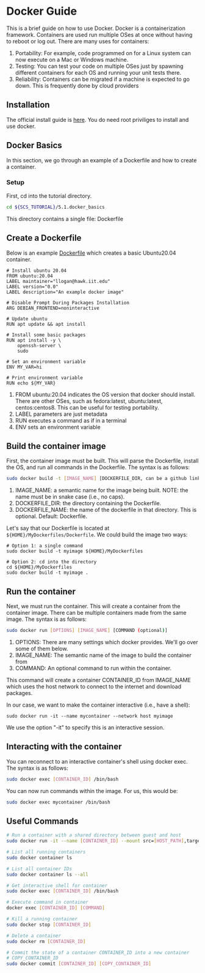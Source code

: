 # Docker Guide
This is a brief guide on how to use Docker. Docker is a containerization
framework. Containers are used run multiple OSes at once without
having to reboot or log out. There are many uses for containers:
1. Portability: For example, code programmed on for a Linux system
can now execute on a Mac or Windows machine.
2. Testing: You can test your code on multiple OSes just by spawning
different containers for each OS and running your unit tests there.
3. Reliability: Containers can be migrated if a machine is expected
to go down. This is frequently done by cloud providers

## Installation

The official install guide is [here](https://docs.docker.com/engine/install/).
You do need root priviliges to install and use docker.

## Docker Basics

In this section, we go through an example of a Dockerfile and how to create a
container.

### Setup

First, cd into the tutorial directory.
```bash
cd ${SCS_TUTORIAL}/5.1.docker_basics
```

This directory contains a single file: Dockerfile

## Create a Dockerfile
Below is an example [Dockerfile](https://github.com/grc-iit/grc-tutorial/blob/main/docker/01-docker-basics/Dockerfile) which creates a basic Ubuntu20.04 container.
```docker
# Install ubuntu 20.04
FROM ubuntu:20.04
LABEL maintainer="llogan@hawk.iit.edu"
LABEL version="0.0"
LABEL description="An example docker image"

# Disable Prompt During Packages Installation
ARG DEBIAN_FRONTEND=noninteractive

# Update ubuntu
RUN apt update && apt install

# Install some basic packages
RUN apt install -y \
    openssh-server \
    sudo

# Set an environment variable
ENV MY_VAR=hi

# Print environment variable
RUN echo ${MY_VAR}
```

1. FROM ubuntu:20.04 indicates the OS version that docker should install.
There are other OSes, such as fedora:latest, ubuntu:latest, centos:centos8.
This can be useful for testing portability.
2. LABEL parameters are just metadata
3. RUN executes a command as if in a terminal
4. ENV sets an environment variable

## Build the container image

First, the container image must be built. This will parse the Dockerfile, install the OS, and run all commands in the Dockerfile.
The syntax is as follows:
```bash
sudo docker build -t [IMAGE_NAME] [DOCKERFILE_DIR, can be a github link] -f [DOCKERFILE_NAME]
```
1. IMAGE_NAME: a semantic name for the image being built. NOTE: the name must be in snake case (i.e., no caps).
2. DOCKERFILE_DIR: the directory containing the Dockerfile.
3. DOCKERFILE_NAME: the name of the dockerfile in that directory. This is optional. Default: Dockerfile.

Let's say that our Dockerfile is located at ``${HOME}/MyDockerfiles/Dockerfile``.
We could build the image two ways:
```
# Option 1: a single command
sudo docker build -t myimage ${HOME}/MyDockerfiles

# Option 2: cd into the directory
cd ${HOME}/MyDockerfiles
sudo docker build -t myimage .
```

## Run the container

Next, we must run the container. This will create a container from the container image. There can be multiple containers made from the same image.
The syntax is as follows:
```bash
sudo docker run [OPTIONS] [IMAGE_NAME] [COMMAND (optional)]
```
1. OPTIONS: There are many settings which docker provides. We'll go over some of them below.
2. IMAGE_NAME: The semantic name of the image to build the container from
3. COMMAND: An optional command to run within the container.

This command will create a container CONTAINER_ID from IMAGE_NAME which uses the host network to connect to the internet and download packages.

In our case, we want to make the container interactive (i.e., have a shell):
```
sudo docker run -it --name mycontainer --network host myimage
```
We use the option "-it" to specify this is an interactive session.

## Interacting with the container

You can reconnect to an interactive container's shell using docker exec. The syntax is as follows:
```bash
sudo docker exec [CONTAINER_ID] /bin/bash
```

You can now run commands within the image. For us, this would be:
```bash
sudo docker exec mycontainer /bin/bash
```

## Useful Commands
```bash
# Run a container with a shared directory between guest and host
sudo docker run -it --name [CONTAINER_ID] --mount src=[HOST_PATH],target=[CONTAINER_PATH],type=bind --network host [IMAGE_NAME]

# List all running containers
sudo docker container ls

# List all container IDs
sudo docker container ls --all

# Get interactive shell for container
sudo docker exec [CONTAINER_ID] /bin/bash

# Execute command in container
docker exec [CONTAINER_ID] [COMMAND]

# Kill a running container
sudo docker stop [CONTAINER_ID]

# Delete a container
sudo docker rm [CONTAINER_ID]

# Commit the state of a container CONTAINER_ID into a new container
# COPY_CONTAINER_ID
sudo docker commit [CONTAINER_ID] [COPY_CONTAINER_ID]
```
